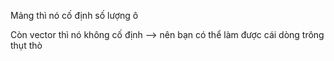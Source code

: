 Mảng thì nó cố định số lượng ô 

Còn vector thì nó không cố định
--> nên bạn có thể làm được cái dòng trông thụt thò
